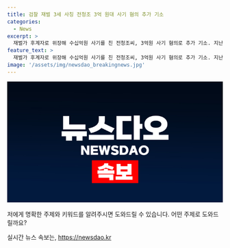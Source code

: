 ```yaml
---
title: 검찰 재벌 3세 사칭 전청조 3억 원대 사기 혐의 추가 기소
categories:
  - News
excerpt: >
  재벌가 후계자로 위장해 수십억원 사기를 친 전청조씨, 3억원 사기 혐의로 추가 기소. 지난해부터 27명을 상대로 약 30억원을 횡령한 혐의로 징역 12년 선고를 받았으며, 추가로 3명으로부터 1억 2천5백만원, 4명으로부터 2억 3천3백만원을 빼앗은 혐의가 추가되었다. 데이트 앱을 이용해 만난 4명에게 결혼·교제를 빙자로 돈을 빌리고, 유튜버를 사칭해 허위 발언을 한 혐의도 함께 기소되었다.
feature_text: >
  재벌가 후계자로 위장해 수십억원 사기를 친 전청조씨, 3억원 사기 혐의로 추가 기소. 지난해부터 27명을 상대로 약 30억원을 횡령한 혐의로 징역 12년 선고를 받았으며, 추가로 3명으로부터 1억 2천5백만원, 4명으로부터 2억 3천3백만원을 빼앗은 혐의가 추가되었다. 데이트 앱을 이용해 만난 4명에게 결혼·교제를 빙자로 돈을 빌리고, 유튜버를 사칭해 허위 발언을 한 혐의도 함께 기소되었다.
image: '/assets/img/newsdao_breakingnews.jpg'
---
```


<p><img src="/assets/img/newsdao_breakingnews.jpg" alt="bookingtag 속보" /></p>

<p>저에게 명확한 주제와 키워드를 알려주시면 도와드릴 수 있습니다. 어떤 주제로 도와드릴까요?</p>
실시간 뉴스 속보는, <a href="https://newsdao.kr" rel="dofollow">https://newsdao.kr</a>


